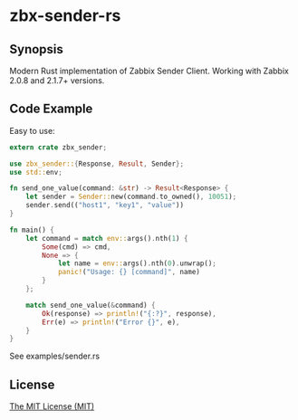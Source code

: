 # zbx-sender-rs

## Synopsis

Modern Rust implementation of Zabbix Sender Client.
Working with Zabbix 2.0.8 and 2.1.7+ versions.


## Code Example
Easy to use:

```rust
extern crate zbx_sender;

use zbx_sender::{Response, Result, Sender};
use std::env;

fn send_one_value(command: &str) -> Result<Response> {
    let sender = Sender::new(command.to_owned(), 10051);
    sender.send(("host1", "key1", "value"))
}

fn main() {
    let command = match env::args().nth(1) {
        Some(cmd) => cmd,
        None => {
            let name = env::args().nth(0).unwrap();
            panic!("Usage: {} [command]", name)
        }
    };

    match send_one_value(&command) {
        Ok(response) => println!("{:?}", response),
        Err(e) => println!("Error {}", e),
    }
}
```

See examples/sender.rs

## License

[The MIT License (MIT)](LICENSE)